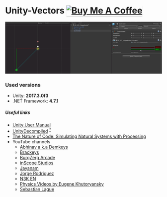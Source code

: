 # Unity-Vectors <a href="https://www.buymeacoffee.com/knapeczadam" target="_blank"><img src="https://www.buymeacoffee.com/assets/img/custom_images/white_img.png" alt="Buy Me A Coffee" style="height: 41px !important;width: 174px !important;box-shadow: 0px 3px 2px 0px rgba(190, 190, 190, 0.5) !important;-webkit-box-shadow: 0px 3px 2px 0px rgba(190, 190, 190, 0.5) !important;" ></a>
![Preview](preview.gif)
### Used versions
* Unity: <b>2017.3.0f3</b>
* .NET Framework: <b>4.7.1</b>

##### Useful links
* [Unity User Manual](https://docs.unity3d.com/Manual/index.html)
* [UnityDecompiled](https://github.com/MattRix/UnityDecompiled) <sup>[*](https://twitter.com/MattRix/status/961634719795503109)</sup>
* [The Nature of Code: Simulating Natural Systems with Processing](http://natureofcode.com/book/)
 * YouTube channels
    * [Abhinav a.k.a Demkeys](https://www.youtube.com/user/AbhiDemkeys)
    * [Brackeys](https://www.youtube.com/user/Brackeys)
    * [BurgZerg Arcade](https://www.youtube.com/user/BurgZergArcade)
    * [inScope Studios](https://www.youtube.com/user/KnnthRA)
    * [Jayanam](https://www.youtube.com/user/jayanamgames)
    * [Jorge Rodriguez](https://www.youtube.com/user/BSVino)
    * [N3K EN](https://www.youtube.com/channel/UCtQPCnbIB7SP_gM1Xtv8bDQ)
    * [Physics Videos by Eugene Khutoryansky](https://www.youtube.com/user/EugeneKhutoryansky)
    * [Sebastian Lague](https://www.youtube.com/user/Cercopithecan)
